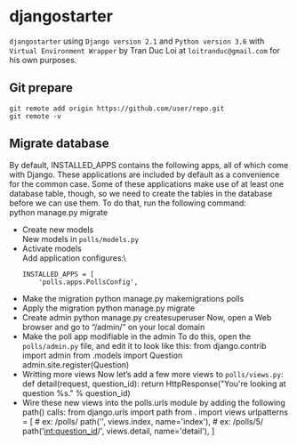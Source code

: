 # djangostarter
`djangostarter` using `Django version 2.1` and `Python version 3.6` with `Virtual Environment Wrapper` by Tran Duc Loi at `loitranduc@gmail.com` for his own purposes.

## Git prepare
	git remote add origin https://github.com/user/repo.git
	git remote -v

## Migrate database
By default, INSTALLED_APPS contains the following apps, all of which come with Django. These applications are included by default as a convenience for the common case. Some of these applications make use of at least one database table, though, so we need to create the tables in the database before we can use them. To do that, run the following command:\
	python manage.py migrate
* Create new models\
New models in `polls/models.py`
* Activate models\
Add application configures:\
	```
	INSTALLED_APPS = [
		'polls.apps.PollsConfig',
	```
* Make the migration
	python manage.py makemigrations polls
* Apply the migration
	python manage.py migrate
* Create admin
	python manage.py createsuperuser
Now, open a Web browser and go to “/admin/” on your local domain
* Make the poll app modifiable in the admin
To do this, open the `polls/admin.py` file, and edit it to look like this:
	from django.contrib import admin
	from .models import Question
	admin.site.register(Question)
* Writting more views
Now let’s add a few more views to `polls/views.py`:
	def detail(request, question_id):
		return HttpResponse("You're looking at question %s." % question_id)
* Wire these new views into the polls.urls module
by adding the following path() calls:
	from django.urls import path
	from . import views
	urlpatterns = [
		# ex: /polls/
		path('', views.index, name='index'),
		# ex: /polls/5/
		path('<int:question_id>/', views.detail, name='detail'),
	]